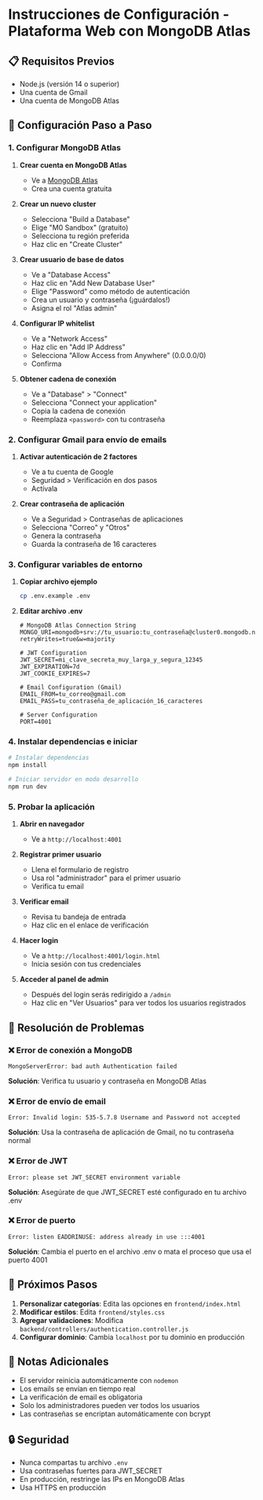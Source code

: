 # Instrucciones de Configuración - Plataforma Web con MongoDB Atlas

## 📋 Requisitos Previos

- Node.js (versión 14 o superior)
- Una cuenta de Gmail
- Una cuenta de MongoDB Atlas

## 🚀 Configuración Paso a Paso

### 1. Configurar MongoDB Atlas

1. **Crear cuenta en MongoDB Atlas**
   - Ve a [MongoDB Atlas](https://www.mongodb.com/cloud/atlas)
   - Crea una cuenta gratuita

2. **Crear un nuevo cluster**
   - Selecciona "Build a Database"
   - Elige "M0 Sandbox" (gratuito)
   - Selecciona tu región preferida
   - Haz clic en "Create Cluster"

3. **Crear usuario de base de datos**
   - Ve a "Database Access"
   - Haz clic en "Add New Database User"
   - Elige "Password" como método de autenticación
   - Crea un usuario y contraseña (¡guárdalos!)
   - Asigna el rol "Atlas admin"

4. **Configurar IP whitelist**
   - Ve a "Network Access"
   - Haz clic en "Add IP Address"
   - Selecciona "Allow Access from Anywhere" (0.0.0.0/0)
   - Confirma

5. **Obtener cadena de conexión**
   - Ve a "Database" > "Connect"
   - Selecciona "Connect your application"
   - Copia la cadena de conexión
   - Reemplaza `<password>` con tu contraseña

### 2. Configurar Gmail para envío de emails

1. **Activar autenticación de 2 factores**
   - Ve a tu cuenta de Google
   - Seguridad > Verificación en dos pasos
   - Actívala

2. **Crear contraseña de aplicación**
   - Ve a Seguridad > Contraseñas de aplicaciones
   - Selecciona "Correo" y "Otros"
   - Genera la contraseña
   - Guarda la contraseña de 16 caracteres

### 3. Configurar variables de entorno

1. **Copiar archivo ejemplo**
   ```bash
   cp .env.example .env
   ```

2. **Editar archivo .env**
   ```env
   # MongoDB Atlas Connection String
   MONGO_URI=mongodb+srv://tu_usuario:tu_contraseña@cluster0.mongodb.net/hirviendo?retryWrites=true&w=majority
   
   # JWT Configuration
   JWT_SECRET=mi_clave_secreta_muy_larga_y_segura_12345
   JWT_EXPIRATION=7d
   JWT_COOKIE_EXPIRES=7
   
   # Email Configuration (Gmail)
   EMAIL_FROM=tu_correo@gmail.com
   EMAIL_PASS=tu_contraseña_de_aplicación_16_caracteres
   
   # Server Configuration
   PORT=4001
   ```

### 4. Instalar dependencias e iniciar

```bash
# Instalar dependencias
npm install

# Iniciar servidor en modo desarrollo
npm run dev
```

### 5. Probar la aplicación

1. **Abrir en navegador**
   - Ve a `http://localhost:4001`

2. **Registrar primer usuario**
   - Llena el formulario de registro
   - Usa rol "administrador" para el primer usuario
   - Verifica tu email

3. **Verificar email**
   - Revisa tu bandeja de entrada
   - Haz clic en el enlace de verificación

4. **Hacer login**
   - Ve a `http://localhost:4001/login.html`
   - Inicia sesión con tus credenciales

5. **Acceder al panel de admin**
   - Después del login serás redirigido a `/admin`
   - Haz clic en "Ver Usuarios" para ver todos los usuarios registrados

## 🔧 Resolución de Problemas

### ❌ Error de conexión a MongoDB
```
MongoServerError: bad auth Authentication failed
```
**Solución**: Verifica tu usuario y contraseña en MongoDB Atlas

### ❌ Error de envío de email
```
Error: Invalid login: 535-5.7.8 Username and Password not accepted
```
**Solución**: Usa la contraseña de aplicación de Gmail, no tu contraseña normal

### ❌ Error de JWT
```
Error: please set JWT_SECRET environment variable
```
**Solución**: Asegúrate de que JWT_SECRET esté configurado en tu archivo .env

### ❌ Error de puerto
```
Error: listen EADDRINUSE: address already in use :::4001
```
**Solución**: Cambia el puerto en el archivo .env o mata el proceso que usa el puerto 4001

## 🎯 Próximos Pasos

1. **Personalizar categorías**: Edita las opciones en `frontend/index.html`
2. **Modificar estilos**: Edita `frontend/styles.css`
3. **Agregar validaciones**: Modifica `backend/controllers/authentication.controller.js`
4. **Configurar dominio**: Cambia `localhost` por tu dominio en producción

## 📝 Notas Adicionales

- El servidor reinicia automáticamente con `nodemon`
- Los emails se envían en tiempo real
- La verificación de email es obligatoria
- Solo los administradores pueden ver todos los usuarios
- Las contraseñas se encriptan automáticamente con bcrypt

## 🔒 Seguridad

- Nunca compartas tu archivo `.env`
- Usa contraseñas fuertes para JWT_SECRET
- En producción, restringe las IPs en MongoDB Atlas
- Usa HTTPS en producción